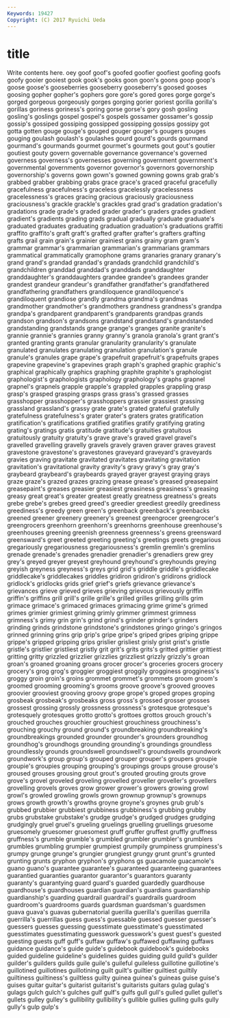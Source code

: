 ```yaml
---
Keywords: 19427 
Copyright: (C) 2017 Ryuichi Ueda
---
```


# title

Write contents here.
oey
goof goof's goofed goofier goofiest goofing goofs goofy gooier gooiest
gook gook's gooks goon goon's goons goop goop's goose goose's
gooseberries gooseberry gooseberry's goosed gooses goosing gopher gopher's gophers gore
gore's gored gores gorge gorge's gorged gorgeous gorgeously gorges gorging
gorier goriest gorilla gorilla's gorillas goriness goriness's goring gorse gorse's
gory gosh gosling gosling's goslings gospel gospel's gospels gossamer gossamer's
gossip gossip's gossiped gossiping gossipped gossipping gossips gossipy got gotta
gotten gouge gouge's gouged gouger gouger's gougers gouges gouging goulash
goulash's goulashes gourd gourd's gourds gourmand gourmand's gourmands gourmet gourmet's
gourmets gout gout's goutier goutiest gouty govern governable governance governance's
governed governess governess's governesses governing government government's governmental governments governor
governor's governors governorship governorship's governs gown gown's gowned gowning gowns
grab grab's grabbed grabber grabbing grabs grace grace's graced graceful
gracefully gracefulness gracefulness's graceless gracelessly gracelessness gracelessness's graces gracing gracious
graciously graciousness graciousness's grackle grackle's grackles grad grad's gradation gradation's
gradations grade grade's graded grader grader's graders grades gradient gradient's
gradients grading grads gradual gradually graduate graduate's graduated graduates graduating
graduation graduation's graduations graffiti graffito graffito's graft graft's grafted grafter
grafter's grafters grafting grafts grail grain grain's grainier grainiest grains
grainy gram gram's grammar grammar's grammarian grammarian's grammarians grammars grammatical
grammatically gramophone grams granaries granary granary's grand grand's grandad grandad's
grandads grandchild grandchild's grandchildren granddad granddad's granddads granddaughter granddaughter's granddaughters
grandee grandee's grandees grander grandest grandeur grandeur's grandfather grandfather's grandfathered
grandfathering grandfathers grandiloquence grandiloquence's grandiloquent grandiose grandly grandma grandma's grandmas
grandmother grandmother's grandmothers grandness grandness's grandpa grandpa's grandparent grandparent's grandparents
grandpas grands grandson grandson's grandsons grandstand grandstand's grandstanded grandstanding grandstands
grange grange's granges granite granite's grannie grannie's grannies granny granny's
granola granola's grant grant's granted granting grants granular granularity granularity's
granulate granulated granulates granulating granulation granulation's granule granule's granules grape
grape's grapefruit grapefruit's grapefruits grapes grapevine grapevine's grapevines graph graph's
graphed graphic graphic's graphical graphically graphics graphing graphite graphite's graphologist
graphologist's graphologists graphology graphology's graphs grapnel grapnel's grapnels grapple grapple's
grappled grapples grappling grasp grasp's grasped grasping grasps grass grass's
grassed grasses grasshopper grasshopper's grasshoppers grassier grassiest grassing grassland grassland's
grassy grate grate's grated grateful gratefully gratefulness gratefulness's grater grater's
graters grates gratification gratification's gratifications gratified gratifies gratify gratifying grating
grating's gratings gratis gratitude gratitude's gratuities gratuitous gratuitously gratuity gratuity's
grave grave's graved gravel gravel's gravelled gravelling gravelly gravels gravely
graven graver graves gravest gravestone gravestone's gravestones graveyard graveyard's graveyards
gravies graving gravitate gravitated gravitates gravitating gravitation gravitation's gravitational gravity
gravity's gravy gravy's gray gray's graybeard graybeard's graybeards grayed grayer
grayest graying grays graze graze's grazed grazes grazing grease grease's
greased greasepaint greasepaint's greases greasier greasiest greasiness greasiness's greasing greasy
great great's greater greatest greatly greatness greatness's greats grebe grebe's
grebes greed greed's greedier greediest greedily greediness greediness's greedy green
green's greenback greenback's greenbacks greened greener greenery greenery's greenest greengrocer
greengrocer's greengrocers greenhorn greenhorn's greenhorns greenhouse greenhouse's greenhouses greening greenish
greenness greenness's greens greensward greensward's greet greeted greeting greeting's greetings
greets gregarious gregariously gregariousness gregariousness's gremlin gremlin's gremlins grenade grenade's
grenades grenadier grenadier's grenadiers grew grey grey's greyed greyer greyest
greyhound greyhound's greyhounds greying greyish greyness greyness's greys grid grid's
griddle griddle's griddlecake griddlecake's griddlecakes griddles gridiron gridiron's gridirons gridlock
gridlock's gridlocks grids grief grief's griefs grievance grievance's grievances grieve
grieved grieves grieving grievous grievously griffin griffin's griffins grill grill's
grille grille's grilled grilles grilling grills grim grimace grimace's grimaced
grimaces grimacing grime grime's grimed grimes grimier grimiest griming grimly
grimmer grimmest grimness grimness's grimy grin grin's grind grind's grinder
grinder's grinders grinding grinds grindstone grindstone's grindstones gringo gringo's gringos
grinned grinning grins grip grip's gripe gripe's griped gripes griping
grippe grippe's gripped gripping grips grislier grisliest grisly grist grist's
gristle gristle's gristlier gristliest gristly grit grit's grits grits's gritted
grittier grittiest gritting gritty grizzled grizzlier grizzlies grizzliest grizzly grizzly's
groan groan's groaned groaning groans grocer grocer's groceries grocers grocery
grocery's grog grog's groggier groggiest groggily grogginess grogginess's groggy groin
groin's groins grommet grommet's grommets groom groom's groomed grooming grooming's
grooms groove groove's grooved grooves groovier grooviest grooving groovy grope
grope's groped gropes groping grosbeak grosbeak's grosbeaks gross gross's grossed
grosser grosses grossest grossing grossly grossness grossness's grotesque grotesque's grotesquely
grotesques grotto grotto's grottoes grottos grouch grouch's grouched grouches grouchier
grouchiest grouchiness grouchiness's grouching grouchy ground ground's groundbreaking groundbreaking's groundbreakings
grounded grounder grounder's grounders groundhog groundhog's groundhogs grounding grounding's groundings
groundless groundlessly grounds groundswell groundswell's groundswells groundwork groundwork's group group's
grouped grouper grouper's groupers groupie groupie's groupies grouping grouping's groupings
groups grouse grouse's groused grouses grousing grout grout's grouted grouting
grouts grove grove's grovel groveled groveling grovelled groveller groveller's grovellers
grovelling grovels groves grow grower grower's growers growing growl growl's
growled growling growls grown grownup grownup's grownups grows growth growth's
growths groyne groyne's groynes grub grub's grubbed grubbier grubbiest grubbiness
grubbiness's grubbing grubby grubs grubstake grubstake's grudge grudge's grudged grudges
grudging grudgingly gruel gruel's grueling gruelings gruelling gruellings gruesome gruesomely
gruesomer gruesomest gruff gruffer gruffest gruffly gruffness gruffness's grumble grumble's
grumbled grumbler grumbler's grumblers grumbles grumbling grumpier grumpiest grumpily grumpiness
grumpiness's grumpy grunge grunge's grungier grungiest grungy grunt grunt's grunted
grunting grunts gryphon gryphon's gryphons gs guacamole guacamole's guano guano's
guarantee guarantee's guaranteed guaranteeing guarantees guarantied guaranties guarantor guarantor's guarantors
guaranty guaranty's guarantying guard guard's guarded guardedly guardhouse guardhouse's guardhouses
guardian guardian's guardians guardianship guardianship's guarding guardrail guardrail's guardrails guardroom
guardroom's guardrooms guards guardsman guardsman's guardsmen guava guava's guavas gubernatorial
guerilla guerilla's guerillas guerrilla guerrilla's guerrillas guess guess's guessable guessed
guesser guesser's guessers guesses guessing guesstimate guesstimate's guesstimated guesstimates guesstimating
guesswork guesswork's guest guest's guested guesting guests guff guff's guffaw
guffaw's guffawed guffawing guffaws guidance guidance's guide guide's guidebook guidebook's
guidebooks guided guideline guideline's guidelines guides guiding guild guild's guilder
guilder's guilders guilds guile guile's guileful guileless guillotine guillotine's guillotined
guillotines guillotining guilt guilt's guiltier guiltiest guiltily guiltiness guiltiness's guiltless
guilty guinea guinea's guineas guise guise's guises guitar guitar's guitarist
guitarist's guitarists guitars gulag gulag's gulags gulch gulch's gulches gulf
gulf's gulfs gull gull's gulled gullet gullet's gullets gulley gulley's
gullibility gullibility's gullible gullies gulling gulls gully gully's gulp gulp's
